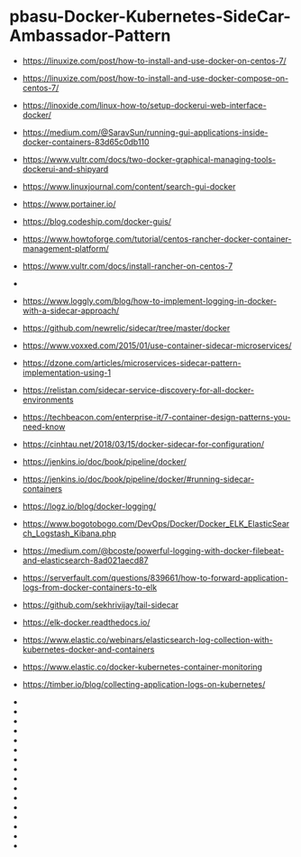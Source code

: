 # pbasu-Docker-Kubernetes-SideCar-Ambassador-Pattern


* https://linuxize.com/post/how-to-install-and-use-docker-on-centos-7/
* https://linuxize.com/post/how-to-install-and-use-docker-compose-on-centos-7/
* https://linoxide.com/linux-how-to/setup-dockerui-web-interface-docker/
* https://medium.com/@SaravSun/running-gui-applications-inside-docker-containers-83d65c0db110
* https://www.vultr.com/docs/two-docker-graphical-managing-tools-dockerui-and-shipyard
* https://www.linuxjournal.com/content/search-gui-docker
* https://www.portainer.io/
* https://blog.codeship.com/docker-guis/
* https://www.howtoforge.com/tutorial/centos-rancher-docker-container-management-platform/
* https://www.vultr.com/docs/install-rancher-on-centos-7
* 


* https://www.loggly.com/blog/how-to-implement-logging-in-docker-with-a-sidecar-approach/
* https://github.com/newrelic/sidecar/tree/master/docker
* https://www.voxxed.com/2015/01/use-container-sidecar-microservices/
* https://dzone.com/articles/microservices-sidecar-pattern-implementation-using-1
* https://relistan.com/sidecar-service-discovery-for-all-docker-environments
* https://techbeacon.com/enterprise-it/7-container-design-patterns-you-need-know
* https://cinhtau.net/2018/03/15/docker-sidecar-for-configuration/
* https://jenkins.io/doc/book/pipeline/docker/
* https://jenkins.io/doc/book/pipeline/docker/#running-sidecar-containers
* https://logz.io/blog/docker-logging/
* https://www.bogotobogo.com/DevOps/Docker/Docker_ELK_ElasticSearch_Logstash_Kibana.php
* https://medium.com/@bcoste/powerful-logging-with-docker-filebeat-and-elasticsearch-8ad021aecd87
* https://serverfault.com/questions/839661/how-to-forward-application-logs-from-docker-containers-to-elk
* https://github.com/sekhrivijay/tail-sidecar
* https://elk-docker.readthedocs.io/
* https://www.elastic.co/webinars/elasticsearch-log-collection-with-kubernetes-docker-and-containers
* https://www.elastic.co/docker-kubernetes-container-monitoring
* https://timber.io/blog/collecting-application-logs-on-kubernetes/
* 
* 
* 
* 
* 
* 
* 
* 
* 
* 
* 
* 
* 
* 
* 
* 
